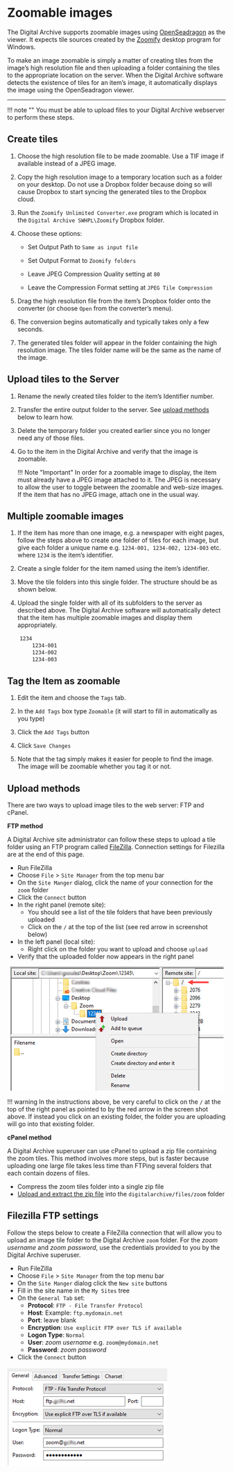 # Zoomable images

The Digital Archive supports zoomable images using [OpenSeadragon](https://openseadragon.github.io/) as the viewer. It expects tile
sources created by the [Zoomify](https://openseadragon.github.io/examples/tilesource-zoomify/) desktop program for Windows.

To make an image zoomable is simply a matter of creating
tiles from the image’s high resolution file and then uploading a folder containing the tiles to the appropriate location on the server. When the Digital Archive software detects the existence of tiles for an item’s image, it automatically displays the image using the OpenSeadragon viewer.

---

!!! note ""
    You must be able to upload files to your Digital Archive webserver to perform these steps.

## Create tiles
1.  Choose the high resolution file to be made zoomable. Use a TIF image if available instead of a JPEG image.

1.  Copy the high resolution image to a temporary location such as a folder on your desktop.
    Do not use a Dropbox folder because doing so will cause Dropbox to start syncing the generated
    tiles to the Dropbox cloud.

1.	Run the `Zoomify Unlimited Converter.exe` program which is located in the `Digital Archive SWHPL\Zoomify` Dropbox folder.

1.  Choose these options:

    -	Set Output Path to `Same as input file`

    -	Set Output Format to `Zoomify folders`

    -	Leave  JPEG Compression Quality setting at `80`

    -	Leave the Compression Format setting at `JPEG Tile Compression`

1.	Drag the high resolution file from the item’s Dropbox folder onto the converter (or choose `Open` from the converter’s menu).

1.	The conversion begins automatically and typically takes only a few seconds.

1.	The generated tiles folder will appear in the folder containing the high resolution image.
    The tiles folder name will be the same as the name of the image.

## Upload tiles to the Server
1.	Rename the newly created tiles folder to the item’s Identifier number.

1.	Transfer the entire output folder to the server. See [upload methods](#upload-methods) below to learn how.

1.	Delete the temporary folder you created earlier since you no longer need any of those files.

1.	Go to the item in the Digital Archive and verify that the image is zoomable.

    !!! Note "Important"
        In order for a zoomable image to display, the item must already have a JPEG image attached to it.
        The JPEG is necessary to allow the user to toggle between the zoomable and web-size images.
        If the item that has no JPEG image, attach one in the usual way.

## Multiple zoomable images 
1.	If the item has more than one image, e.g. a newspaper with eight pages, follow the steps above to
    create one folder of tiles for each image, but give each folder a unique
    name e.g. `1234-001, 1234-002, 1234-003` etc. where `1234` is the item’s identifier.

1.	Create a single folder for the item named using the item’s identifier.

1.	Move the tile folders into this single folder. The structure should be as shown below. 


1.	Upload the single folder with all of its subfolders to the server as described above. The Digital Archive
    software will automatically detect that the item has multiple zoomable images and display them appropriately.

```
    1234  
        1234-001  
        1234-002  
        1234-003
```

## Tag the Item as zoomable
1.	Edit the item and choose the `Tags` tab.

1.	In the `Add Tags` box type `Zoomable`  (it will start to fill in automatically as you type)

1.	Click the `Add Tags` button

1.	Click `Save Changes`

1.	Note that the tag simply makes it easier for people to find the image.
    The image will be zoomable whether you tag it or not.

## Upload methods

There are two ways to upload image tiles to the web server: FTP and cPanel.

**FTP method**

A Digital Archive site administrator can follow these steps to upload a tile folder using an FTP
program called [FileZilla](https://filezilla-project.org/). Connection settings for Filezilla are at the end of this page.

-   Run FileZilla
-	Choose `File` > `Site Manager` from the top menu bar
-	On the `Site Manger` dialog, click the name of your connection for the `zoom` folder
-   Click the `Connect` button
-   In the right panel (remote site):
    -   You should see a list of the tile folders that have been previously uploaded
    -   Click on the `/` at the top of the list (see red arrow in screenshot below)
-   In the left panel (local site):
    -   Right click on the folder you want to upload and choose `upload`
-   Verify that the uploaded folder now appears in the right panel

![Upload zoom folder](zoomable-images-2.jpg)


!!! warning
    In the instructions above, be very careful to click on the `/` at the top of the right panel as pointed
    to by the red arrow in the screen shot above.
    If instead you click on an existing folder, the folder you are uploading will go into that existing folder.

**cPanel method**

A Digital Archive superuser can use cPanel to upload a zip file containing the zoom tiles.
This method involves more steps, but is faster because uploading one large file takes less
time than FTPing several folders that each contain dozens of files.

- Compress the zoom tiles folder into a single zip file
- [Upload and extract the zip file](../../superuser/web-host#upload-and-extract-a-zip-file) into the 
`digitalarchive/files/zoom` folder

## Filezilla FTP settings

Follow the steps below to create a FileZilla connection that will allow you to upload an
image tile folder to the Digital Archive `zoom` folder. For the *zoom username* and *zoom password*,
use the credentials provided to you by the Digital Archive superuser.

-	Run FileZilla
-	Choose `File` > `Site Manager` from the top menu bar
-	On the `Site Manger` dialog click the `New site` buttons
-	Fill in the site name in the `My Sites` tree
-	On the `General Tab` set:
    -	**Protocol**: `FTP - File Transfer Protocol`
    -	**Host**: Example: `ftp.mydomain.net`
    -	**Port**: leave blank
    -   **Encryption**: `Use explicit FTP over TLS if available`
    -	**Logon Type**: `Normal`
    -	**User**: *zoom username* e.g. `zoom@mydomain.net`
    -	**Password**: *zoom password*
-	Click the `Connect` button

![Administrator FTP access](zoomable-images-1.jpg)



